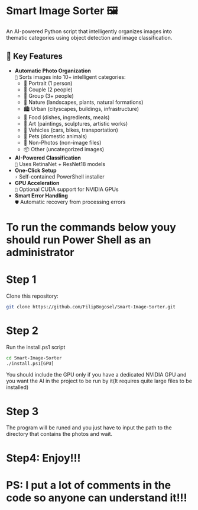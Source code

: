 # Smart Image Sorter 🖼️
An AI-powered Python script that intelligently organizes images into thematic categories using object detection and image classification.
## 🌟 Key Features
- **Automatic Photo Organization**  
  `📂` Sorts images into 10+ intelligent categories:
   - 👤 Portrait (1 person)
  - 👫 Couple (2 people)
  - 👥 Group (3+ people)
  - 🌳 Nature (landscapes, plants, natural formations)
  - 🏙️ Urban (cityscapes, buildings, infrastructure)
  - 🍔 Food (dishes, ingredients, meals)
  - 🎨 Art (paintings, sculptures, artistic works)
  - 🚗 Vehicles (cars, bikes, transportation)
  - 🐾 Pets (domestic animals)
  - 📁 Non-Photos (non-image files)
  - 📦 Other (uncategorized images)
- **AI-Powered Classification**  
  `🧠` Uses RetinaNet + ResNet18 models
- **One-Click Setup**  
  `⚡` Self-contained PowerShell installer
- **GPU Acceleration**  
  `🚀` Optional CUDA support for NVIDIA GPUs
- **Smart Error Handling**  
  `🛡️` Automatic recovery from processing errors
# To run the commands below youy should run Power Shell as an administrator
# Step 1
Clone this repository:
```bash
git clone https://github.com/FilipBogosel/Smart-Image-Sorter.git
```
# Step 2
Run the install.ps1 script
```bash
cd Smart-Image-Sorter
./install.ps1[GPU]
```
You should include the GPU only if you have a dedicated NVIDIA GPU and you want the AI in the project to be run by it(It requires quite large files to be installed)
# Step 3 
The program will be runed and you just have to input the path to the directory that contains the photos and wait.
# Step4: Enjoy!!!

# PS: I put a lot of comments in the code so anyone can understand it!!!
